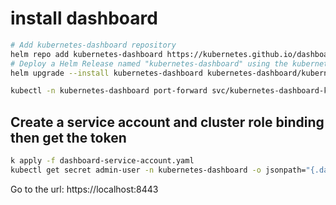 # install dashboard

```bash
# Add kubernetes-dashboard repository
helm repo add kubernetes-dashboard https://kubernetes.github.io/dashboard/
# Deploy a Helm Release named "kubernetes-dashboard" using the kubernetes-dashboard chart
helm upgrade --install kubernetes-dashboard kubernetes-dashboard/kubernetes-dashboard --create-namespace --namespace kubernetes-dashboard

kubectl -n kubernetes-dashboard port-forward svc/kubernetes-dashboard-kong-proxy 8443:443
```

## Create a service account and cluster role binding then get the token

```bash
k apply -f dashboard-service-account.yaml
kubectl get secret admin-user -n kubernetes-dashboard -o jsonpath="{.data.token}" | base64 -d
```

Go to the url:
https://localhost:8443
